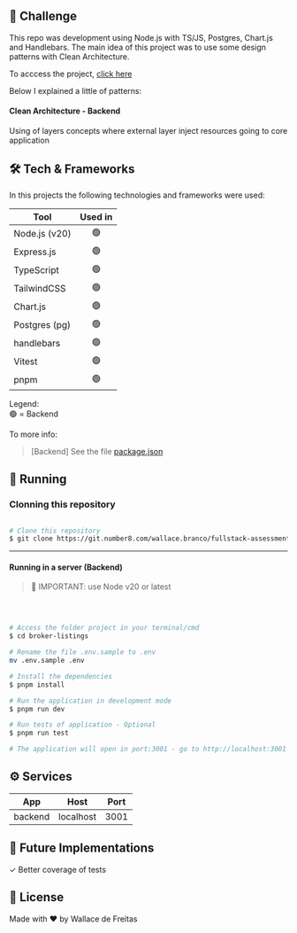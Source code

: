 ## 🚀 Challenge

This repo was development using Node.js with TS/JS, Postgres, Chart.js and Handlebars. The main idea of this project was to use some design patterns with Clean Architecture.

To acccess the project, <a href="https://broker-listings.fly.dev/" target="_blank">click here</a>

Below I explained a little of patterns:

#### Clean Architecture - Backend

Using of layers concepts where external layer inject resources going to core application

## 🛠 Tech & Frameworks

In this projects the following technologies and frameworks were used:

| Tool            |     Used in   |
|---------------- |:-------------:|
| Node.js (v20)   |      🟢       |
| Express.js      |      🟢       |
| TypeScript      |      🟢       |
| TailwindCSS     |      🟢       |
| Chart.js        |      🟢       |
| Postgres (pg)   |      🟢       |
| handlebars      |      🟢       |
| Vitest          |      🟢       |
| pnpm            |      🟢       |

Legend: <br>
🟢 = Backend <br>

To more info:

> [Backend] See the file  [package.json](./package.json)

## 🧭 Running

### Clonning this repository

```bash

# Clone this repository
$ git clone https://git.number8.com/wallace.branco/fullstack-assessment.git

```
---

#### Running in a server (Backend) 

>🚨 IMPORTANT: use Node v20 or latest

<br>

```bash

# Access the folder project in your terminal/cmd
$ cd broker-listings

# Rename the file .env.sample to .env
mv .env.sample .env

# Install the dependencies
$ pnpm install

# Run the application in development mode
$ pnpm run dev

# Run tests of application - Optional
$ pnpm run test

# The application will open in port:3001 - go to http://localhost:3001

```

## ⚙️ Services

| App             |    Host                             |   Port        |
|---------------- |:-----------------------------------:|:-------------:|
| backend         |  localhost                          |   3001        |


## 🔮 Future Implementations

✓ Better coverage of tests <br>

## 📝 License

Made with ♥️ by Wallace de Freitas
